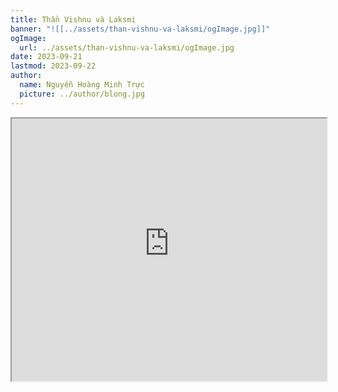 ```yaml
---
title: Thần Vishnu và Laksmi
banner: "![[../assets/than-vishnu-va-laksmi/ogImage.jpg]]"
ogImage:
  url: ../assets/than-vishnu-va-laksmi/ogImage.jpg
date: 2023-09-21
lastmod: 2023-09-22
author:
  name: Nguyễn Hoàng Minh Trực
  picture: ../author/blong.jpg
---
```

<iframe src="https://projectscanner.streamlit.app/Than-Vishnu-va-Laksmi/?embed=true" style="height:420px;width:100%;"></iframe>